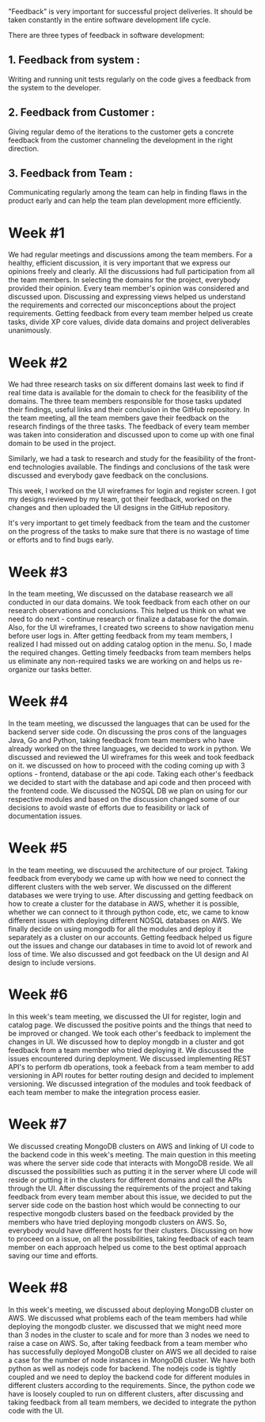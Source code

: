"Feedback" is very important for successful project deliveries. It should be taken constantly in the entire software development life cycle. 

There are three types of feedback in software development:
  
## 1. Feedback from system : 
 Writing and running unit tests regularly on the code gives a feedback from the system to the developer.

## 2. Feedback from Customer : 
 Giving regular demo of the iterations to the customer gets a concrete feedback from the customer channeling the development in the right direction.

## 3. Feedback from Team : 
 Communicating regularly among the team can help in finding flaws in the product early and can help the team plan development more efficiently.


# Week #1

We had regular meetings and discussions among the team members. For a healthy, efficient discussion, it is very important that we express our opinions freely and clearly. All the discussions had full participation from all the team members. In selecting the domains for the project, everybody provided their opinion. Every team member's opinion was considered and discussed upon. Discussing and expressing views helped us understand the requirements and corrected our misconceptions about the project requirements. Getting feedback from every team member helped us create tasks, divide XP core values, divide data domains and project deliverables unanimously.

# Week #2

We had three research tasks on six different domains last week to find if real time data is available for the domain to check for the feasibility of the domains. The three team members responsible for those tasks updated their findings, useful links and their conclusion in the GitHub repository. In the team meeting, all the team members gave their feedback on the research findings of the three tasks. The feedback of every team member was taken into consideration and discussed upon to come up with one final domain to be used in the project.

Similarly, we had a task to research and study for the feasibility of the front-end technologies available. The findings and conclusions of the task were discussed and everybody gave feedback on the conclusions.

This week, I worked on the UI wireframes for login and register screen. I got my designs reviewed by my team, got their feedback, worked on the changes and then uploaded the UI designs in the GitHub repository.

It's very important to get timely feedback from the team and the customer on the progress of the tasks to make sure that there is no wastage of time or efforts and to find bugs early.
  
  
# Week #3
  
In the team meeting, We discussed on the database reasearch we all conducted in our data domains. We took feedback from each other on our research observations and conclusions. This helped us think on what we need to do next - continue research or finalize a database for the domain.  Also, for the UI wireframes, I created two screens to show navigation menu before user logs in. After getting feedback from my team members, I realized I had missed out on adding catalog option in the menu. So, I made the required changes. Getting timely feedbacks from team members helps us eliminate any non-required tasks we are working on and helps us re-organize our tasks better.


# Week #4  
  
In the team meeting, we discussed the languages that can be used for the backend server side code. On discussing the pros cons of the languages Java, Go and Python, taking feedback from team members who have already worked on the three languages, we decided to work in python. We discussed and reviewed the UI wireframes for this week and took feedback on it. we discussed on how to proceed with the coding coming up with 3 options - frontend, database or the api code. Taking each other's feedback we decided to start with the database and api code and then proceed with the frontend code. We discussed the NOSQL DB we plan on using for our respective modules and based on the discussion changed some of our decisions to avoid waste of efforts due to feasibility or lack of documentation issues.


# Week #5

In the team meeting, we discuused the architecture of our project. Taking feedback from everybody we came up with how we need to connect the different clusters with the web server. We discussed on the different databases we were trying to use. After discussing and getting feedback on how to create a cluster for the database in AWS, whether it is possible, whether we can connect to it through python code, etc, we came to know different issues with deploying different NOSQL databases on AWS. We finally decide on using mongodb for all the modules and deploy it separately as a cluster on our accounts. Getting feedback helped us figure out the issues and change our databases in time to avoid lot of rework and loss of time. We also discussed and got feedback on the UI design and AI design to include versions.
  
    
# Week #6  
  
In this week's team meeting, we discussed the UI for register, login and catalog page. We discussed the positive points and the things that need to be improved or changed. We took each other's feedback to implement the changes in UI. We discussed how to deploy mongdb in a cluster and got feedback from a team member who tried deploying it. We discussed the issues encountered during deployment. We discussed implementing REST API's to perform db operations, took a feeback from a team member to add versioning in API routes for better routing design and decided to implement versioning. We discussed integration of the modules and took feedback of each team member to make the integration process easier.  
  
  
# Week #7  
  
We discussed creating MongoDB clusters on AWS and linking of UI code to the backend code in this week's meeting. The main question in this meeting was where the server side code that interacts with MongoDB reside. We all discussed the possibilities such as putting it in the server where UI code will reside or putting it in the clusters for different domains and call the APIs through the UI. After discussing the requirements of the project and taking feedback from every team member about this issue, we decided to put the server side code on the bastion host which would be connecting to our respective mongodb clusters based on the feedback provided by the members who have tried deploying mongodb clusters on AWS. So, everybody would have different hosts for their clusters. Discussing on how to proceed on a issue, on all the possibilities, taking feedback of each team member on each approach helped us come to the best optimal approach saving our time and efforts.
  
  
# Week #8  
  
In this week's meeting, we discussed about deploying MongoDB cluster on AWS. We discussed what problems each of the team members had while deploying the mongodb cluster. we discussed that we might need more than 3 nodes in the cluster to scale and for more than 3 nodes we need to raise a case on AWS. So, after taking feedback from a team member who has successfully deployed MongoDB cluster on AWS we all decided to raise a case for the number of node instances in MongoDB cluster. We have both python as well as nodejs code for backend. The nodejs code is tightly coupled and we need to deploy the backend code for different modules in different clusters according to the requirements. Since, the python code we have is loosely coupled to run on different clusters, after discussing and taking feedback from all team members, we decided to integrate the python code with the UI.
